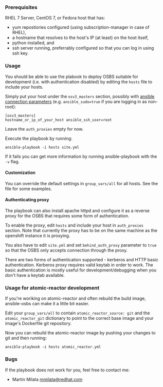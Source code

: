### Prerequisites

RHEL 7 Server, CentOS 7, or Fedora host that has:

* yum repostiories configured (using subscription-manager in case of RHEL),
* a hostname that resolves to the host's IP (at least) on the host itself,
* python installed, and
* ssh server running, preferrably configured so that you can log in using
  ssh key.

### Usage

You should be able to use the plabook to deploy OSBS suitable for development
(i.e. with authentication disabled) by editing the `hosts` file to include your
hosts.

Simply put your host under the `osv3_masters` section, possibly with [ansible
connection parameters][1] (e.g. `ansible_sudo=true` if you are logging in as
non-root):

    [osv3_masters]
    hostname_or_ip_of_your_host ansible_ssh_user=root

Leave the `auth_proxies` empty for now.

Execute the playbook by running:

    ansible-playbook -i hosts site.yml

If it fails you can get more information by running ansible-playbook with the
`-v` flag.

#### Customization

You can override the default settings in `group_vars/all` for all hosts. See
the file for some examples.

#### Authenticating proxy

The playbook can also install apache httpd and configure it as a reverse proxy
for the OSBS that requires some form of authentication.

To enable the proxy, edit `hosts` and include your host in `auth_proxies`
section. Note that currently the proxy has to be on the same machine as the
openshift instance it is proxying.

You also have to edit `site.yml` and set `behind_auth_proxy` parameter to
`true` so that the OSBS only accepts connection through the proxy.

There are two forms of authentication supported - kerberos and HTTP basic
authentication. Kerberos proxy requires valid keytab in order to work. The
basic authentication is mostly useful for development/debugging when you don't
have a keytab available.

### Usage for atomic-reactor development

If you're woriking on atomic-reactor and often rebuild the build image,
ansible-osbs can make it a little bit easier.

Edit your `group_vars/all` to contain `atomic_reactor_source: git` and the
`atomic_reactor_git` dictionary to point to the correct base image and your
image's Dockerfile git repository.

Now you can rebuild the atomic-reactor image by pushing your changes to git and
then running:

    ansible-playbook -i hosts atomic_reactor.yml

### Bugs

If the playbook does not work for you, feel free to contact me:

* Martin Milata <mmilata@redhat.com>

[1]: http://docs.ansible.com/intro_inventory.html#list-of-behavioral-inventory-parameters
